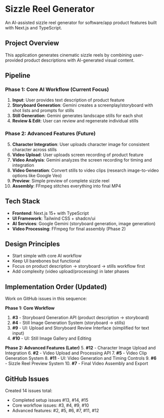 # Sizzle Reel Generator

An AI-assisted sizzle reel generator for software/app product features built with Next.js and TypeScript.

## Project Overview

This application generates cinematic sizzle reels by combining user-provided product descriptions with AI-generated visual content.

## Pipeline

### Phase 1: Core AI Workflow (Current Focus)
1. **Input**: User provides text description of product feature
2. **Storyboard Generation**: Gemini creates a screenplay/storyboard with shot lists and prompts for stills
3. **Still Generation**: Gemini generates landscape stills for each shot
4. **Review & Edit**: User can review and regenerate individual stills

### Phase 2: Advanced Features (Future)
5. **Character Integration**: User uploads character image for consistent character across stills
6. **Video Upload**: User uploads screen recording of product feature
7. **Video Analysis**: Gemini analyzes the screen recording for timing and integration
8. **Video Generation**: Convert stills to video clips (research image-to-video options like Google Veo)
9. **Preview**: Simple preview of complete sizzle reel
10. **Assembly**: FFmpeg stitches everything into final MP4

## Tech Stack

- **Frontend**: Next.js 15+ with TypeScript
- **UI Framework**: Tailwind CSS + shadcn/ui
- **AI Services**: Google Gemini (storyboard generation, image generation)
- **Video Processing**: FFmpeg for final assembly (Phase 2)

## Design Principles

- Start simple with core AI workflow
- Keep UI barebones but functional
- Focus on product description -> storyboard -> stills workflow first
- Add complexity (video upload/processing) in later phases

## Implementation Order (Updated)

Work on GitHub issues in this sequence:

**Phase 1: Core Workflow**
1. **#3** - Storyboard Generation API (product description -> storyboard)
2. **#4** - Still Image Generation System (storyboard -> stills)
3. **#9** - UI: Upload and Storyboard Review Interface (simplified for text input)
4. **#10** - UI: Still Image Gallery and Editing

**Phase 2: Advanced Features (Later)**
5. **#12** - Character Image Upload and Integration
6. **#2** - Video Upload and Processing API
7. **#5** - Video Clip Generation System
8. **#11** - UI: Video Generation and Timing Controls
9. **#6** - Sizzle Reel Preview System
10. **#7** - Final Video Assembly and Export

## GitHub Issues

Created 14 issues total:
- Completed setup issues #13, #14, #15
- Core workflow issues: #3, #4, #9, #10
- Advanced features: #2, #5, #6, #7, #11, #12